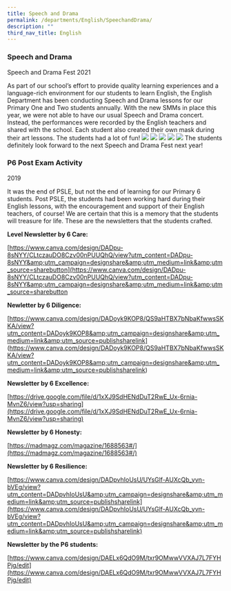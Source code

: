 ```yaml
---
title: Speech and Drama
permalink: /departments/English/SpeechandDrama/
description: ""
third_nav_title: English
---
```

### Speech and Drama    

Speech and Drama Fest 2021

As part of our school’s effort to provide quality learning experiences and a language-rich environment for our students to learn English, the English Department has been conducting Speech and Drama lessons for our Primary One and Two students annually. With the new SMMs in place this year, we were not able to have our usual Speech and Drama concert. Instead, the performances were recorded by the English teachers and shared with the school. Each student also created their own mask during their art lessons. The students had a lot of fun!
![](/images/speech%20&%20drama1.jpeg)
![](/images/speech%20&%20drama2.jpeg)
![](/images/speech%20&%20drama3.jpeg)
![](/images/speech%20&%20drama4.jpeg)
![](/images/speech%20&%20drama5.jpg)
The students definitely look forward to the next Speech and Drama Fest next year!
    
### P6 Post Exam Activity

2019

It was the end of PSLE, but not the end of learning for our Primary 6 students. Post PSLE, the students had been working hard during their English lessons, with the encouragement and support of their English teachers, of course!
We are certain that this is a memory that the students will treasure for life.
These are the newsletters that the students crafted.

**Level Newsletter by 6 Care:**

[https://www.canva.com/design/DADpu-8sNYY/CLtczauDO8Czv00nPUUQhQ/view?utm_content=DADpu-8sNYY&amp;utm_campaign=designshare&amp;utm_medium=link&amp;utm_source=sharebutton](https://www.canva.com/design/DADpu-8sNYY/CLtczauDO8Czv00nPUUQhQ/view?utm_content=DADpu-8sNYY&amp;utm_campaign=designshare&amp;utm_medium=link&amp;utm_source=sharebutton

**Newletter by 6 Diligence:**

[https://www.canva.com/design/DADoyk9KOP8/QS9aHTBX7bNbaKfwwsSKKA/view?utm_content=DADoyk9KOP8&amp;utm_campaign=designshare&amp;utm_medium=link&amp;utm_source=publishsharelink]
(https://www.canva.com/design/DADoyk9KOP8/QS9aHTBX7bNbaKfwwsSKKA/view?utm_content=DADoyk9KOP8&amp;utm_campaign=designshare&amp;utm_medium=link&amp;utm_source=publishsharelink)

**Newsletter by 6 Excellence:**

[https://drive.google.com/file/d/1xXJ9SdHENdDuT2RwE_Ux-6rnia-MvnZ6/view?usp=sharing](https://drive.google.com/file/d/1xXJ9SdHENdDuT2RwE_Ux-6rnia-MvnZ6/view?usp=sharing)

**Newsletter by 6 Honesty:**

[https://madmagz.com/magazine/1688563#/](https://madmagz.com/magazine/1688563#/)

**Newsletter by 6 Resilience:**

[https://www.canva.com/design/DADpvhIoUsU/UYsGlf-AUXcQb_yvn-bVEg/view?utm_content=DADpvhIoUsU&amp;utm_campaign=designshare&amp;utm_medium=link&amp;utm_source=publishsharelink](https://www.canva.com/design/DADpvhIoUsU/UYsGlf-AUXcQb_yvn-bVEg/view?utm_content=DADpvhIoUsU&amp;utm_campaign=designshare&amp;utm_medium=link&amp;utm_source=publishsharelink)

**Newsletter by the P6 students:**

[https://www.canva.com/design/DAELx6QdO9M/txr9OMwwVVXAJ7L7FYHPjg/edit](https://www.canva.com/design/DAELx6QdO9M/txr9OMwwVVXAJ7L7FYHPjg/edit)